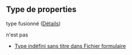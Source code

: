 ## Type de properties

type fusionné ([Détails](frw-definitions-composant-interaction-properties-validation-properties.md))

n'est pas

*   [Type indéfini sans titre dans Fichier formulaire](frw-definitions-composant-interaction-properties-validation-properties-not.md "vérifier la définition du type")
